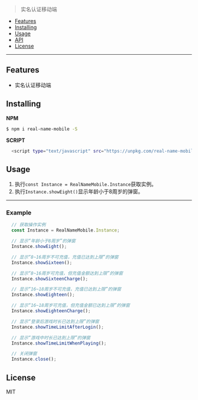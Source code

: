 > 实名认证移动端

* [Features](#features)
* [Installing](#installing)
* [Usage](#usage)
* [API](#api)
* [License](#license)

***

## Features
* 实名认证移动端

## Installing

**NPM**
```bash
$ npm i real-name-mobile -S
```

**SCRIPT**
```bash
  <script type="text/javascript" src="https://unpkg.com/real-name-mobile/dist/real-name-mobile.min.js"></script>
```

## Usage

1. 执行`const Instance = RealNameMobile.Instance`获取实例。
2. 执行`Instance.showEight()`显示年龄小于8周岁的弹窗。

***
### Example

```javascript 
  // 获取操作实例
  const Instance = RealNameMobile.Instance;

  // 显示“年龄小于8周岁”的弹窗
  Instance.showEight();

  // 显示“8~16周岁不可充值，充值已达到上限”的弹窗
  Instance.showSixteen();

  // 显示“8~16周岁可充值，但充值金额达到上限”的弹窗
  Instance.showSixteenCharge();

  // 显示“16~18周岁不可充值，充值已达到上限”的弹窗
  Instance.showEighteen();

  // 显示“16~18周岁可充值，但充值金额已达到上限”的弹窗
  Instance.showEighteenCharge();

  // 显示“登录后游戏时长已达到上限”的弹窗
  Instance.showTimeLimitAfterLogin();

  // 显示“游戏中时长已达到上限”的弹窗
  Instance.showTimeLimitWhenPlaying();

  // 关闭弹窗
  Instance.close();
```

## License
MIT